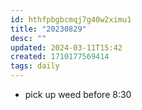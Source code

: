 ```yaml
---
id: hthfpbgbcmqj7g40w2ximu1
title: "20230829"
desc: ""
updated: 2024-03-11T15:42
created: 1710177569414
tags: daily
---
```



- pick up weed before 8:30